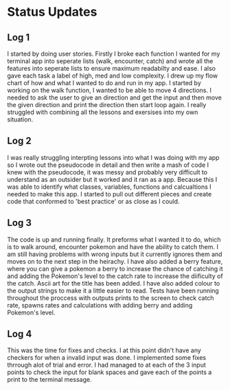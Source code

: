 # Status Updates

## Log 1
I started by doing user stories. Firstly I broke each function I wanted for my terminal app into seperate lists (walk, encounter, catch) and wrote all the features into seperate lists to ensure maximum readabilty and ease. I also gave each task a label of high, med and low complexity. I drew up my flow chart of how and what I wanted to do and run in my app. I started by working on the walk function, I wanted to be able to move 4 directions. I needed to ask the user to give an direction and get the input and then move the given direction and print the direction then start loop again. I really struggled with combining all the lessons and exersises into my own situation. 

## Log 2
I was really struggling interpting lessons into what I was doing with my app so I wrote out the pseudocode in detail and then write a mash of code I knew with the pseudocode, it was messy and probably very difficult to understand as an outsider but it worked and it ran as a app. Because this I was able to identify what classes, variables, functions and calcualtions I needed to make this app. I started to pull out different pieces and create code that conformed to 'best practice' or as close as I could.

## Log 3
The code is up and running finally. It preforms what I wanted it to do, which is to walk around, encounter pokemon and have the ability to catch them. I am still having problems with wrong inputs but it currently ignores them and moves on to the next step in the heirachy. I have also added a berry feature, where you can give a pokemon a berry to increase the chance of catching it and adding the Pokemon's level to the catch rate to increase the diificulty of the catch. Ascii art for the title has been added. I have also added colour to the output strings to make it a little easier to read. Tests have been running throughout the proccess with outputs prints to the screen to check catch rate, spawns rates and calculations with adding berry and adding Pokemon's level. 

## Log 4
This was the time for fixes and checks. I at this point didn't have any checkers for when a invalid input was done. I implemented some fixes thrrough alot of trial and error. I had managed to at each of the 3 input points to check the input for blank spaces and gave each of the points a print to the terminal message. 